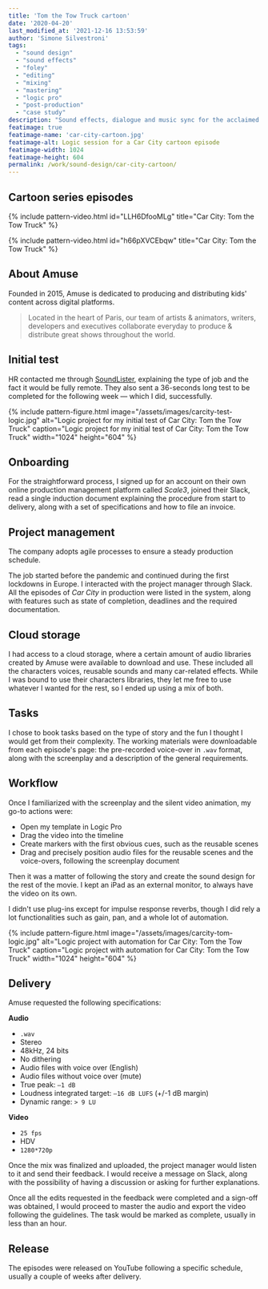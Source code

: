 ```yaml
---
title: 'Tom the Tow Truck cartoon'
date: '2020-04-20'
last_modified_at: '2021-12-16 13:53:59'
author: 'Simone Silvestroni'
tags:
  - "sound design"
  - "sound effects"
  - "foley"
  - "editing"
  - "mixing"
  - "mastering"
  - "logic pro"
  - "post-production"
  - "case study"
description: "Sound effects, dialogue and music sync for the acclaimed show ‘Tom the Tow Truck’, part of the Car City series by Paris-based Amuse."
featimage: true
featimage-name: 'car-city-cartoon.jpg'
featimage-alt: Logic session for a Car City cartoon episode
featimage-width: 1024
featimage-height: 604
permalink: /work/sound-design/car-city-cartoon/
---
```

## Cartoon series episodes

{% include pattern-video.html id="LLH6DfooMLg" title="Car City: Tom the Tow Truck" %}

{% include pattern-video.html id="h66pXVCEbqw" title="Car City: Tom the Tow Truck" %}

## About Amuse

Founded in 2015, Amuse is dedicated to producing and distributing kids' content across digital platforms.

> Located in the heart of Paris, our team of artists & animators, writers, developers and executives collaborate everyday to produce & distribute great shows throughout the world.

## Initial test

HR contacted me through [SoundLister](https://soundlister.com/portfolio/simone-silvestroni/), explaining the type of job and the fact it would be fully remote. They also sent a 36-seconds long test to be completed for the following week — which I did, successfully.

{% include pattern-figure.html image="/assets/images/carcity-test-logic.jpg" alt="Logic project for my initial test of Car City: Tom the Tow Truck" caption="Logic project for my initial test of Car City: Tom the Tow Truck" width="1024" height="604" %}

## Onboarding

For the straightforward process, I signed up for an account on their own online production management platform called _Scale3_, joined their Slack, read a single induction document explaining the procedure from start to delivery, along with a set of specifications and how to file an invoice.

## Project management

The company adopts agile processes to ensure a steady production schedule.

The job started before the pandemic and continued during the first lockdowns in Europe. I interacted with the project manager through Slack. All the episodes of _Car City_ in production were listed in the system, along with features such as state of completion, deadlines and the required documentation.

## Cloud storage

I had access to a cloud storage, where a certain amount of audio libraries created by Amuse were available to download and use. These included all the characters voices, reusable sounds and many car-related effects. While I was bound to use their characters libraries, they let me free to use whatever I wanted for the rest, so I ended up using a mix of both.

## Tasks

I chose to book tasks based on the type of story and the fun I thought I would get from their complexity. The working materials were downloadable from each episode's page: the pre-recorded voice-over in `.wav` format, along with the screenplay and a description of the general requirements.

## Workflow

Once I familiarized with the screenplay and the silent video animation, my go-to actions were:

- Open my template in Logic Pro
- Drag the video into the timeline
- Create markers with the first obvious cues, such as the reusable scenes
- Drag and precisely position audio files for the reusable scenes and the voice-overs, following the screenplay document

Then it was a matter of following the story and create the sound design for the rest of the movie. I kept an iPad as an external monitor, to always have the video on its own.

I didn't use plug-ins except for impulse response reverbs, though I did rely a lot functionalities such as gain, pan, and a whole lot of automation.

{% include pattern-figure.html image="/assets/images/carcity-tom-logic.jpg" alt="Logic project with automation for Car City: Tom the Tow Truck" caption="Logic project with automation for Car City: Tom the Tow Truck" width="1024" height="604" %}

## Delivery

Amuse requested the following specifications:

**Audio**

- `.wav`
- Stereo
- 48kHz, 24 bits
- No dithering
- Audio files with voice over (English)
- Audio files without voice over (mute)
- True peak: `–1 dB`
- Loudness integrated target: `–16 dB LUFS` (+/-1 dB margin)
- Dynamic range: `> 9 LU`

**Video**

- `25 fps`
- HDV
- `1280*720p`

Once the mix was finalized and uploaded, the project manager would listen to it and send their feedback. I would receive a message on Slack, along with the possibility of having a discussion or asking for further explanations.

Once all the edits requested in the feedback were completed and a sign-off was obtained, I would proceed to master the audio  and export the video following the guidelines. The task would be marked as complete, usually in less than an hour.

## Release

The episodes were released on YouTube following a specific schedule, usually a couple of weeks after delivery.